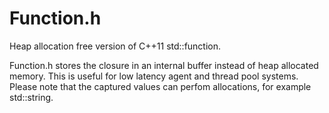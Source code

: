# Function.h

Heap allocation free version of C++11 std::function.

Function.h stores the closure in an internal buffer instead of heap
allocated memory. This is useful for low latency agent and thread pool
systems. Please note that the captured values can perfom allocations,
for example std::string.
